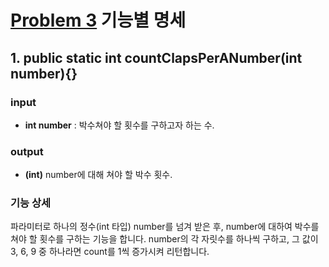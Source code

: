 # [Problem 3](https://www.notion.so/3-256d114c566c41059bf2087c8a2b0d64) 기능별 명세

## 1. public static int countClapsPerANumber(int number){}
### input
- **int number** : 박수쳐야 할 횟수를 구하고자 하는 수.

### output
- **(int)** number에 대해 쳐야 할 박수 횟수.

### 기능 상세
파라미터로 하나의 정수(int 타입) number를 넘겨 받은 후, number에 대하여 박수를 쳐야 할 횟수를 구하는 기능을 합니다.
number의 각 자릿수를 하나씩 구하고, 그 값이 3, 6, 9 중 하나라면 count를 1씩 증가시켜 리턴합니다.